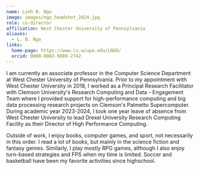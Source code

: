 ```yaml
---
name: Linh B. Ngo
image: images/ngo_headshot_2024.jpg
role: co-director
affiliation: West Chester University of Pennsylvania
aliases:
  - L. B. Ngo
links:
  home-page: https://www.cs.wcupa.edu/LNGO/
  orcid: 0000-0002-9889-2742
---
```


I am currently an associate professor in the Computer Science Department at West Chester University of Pennsylvania. Prior to my appointment with West Chester University in 2018, I worked as a Principal Research Facilitator with Clemson University's Research Computing and Data - Engagement Team where I provided support for high-performance computing and big data processing research projects on Clemson's Palmetto Supercomputer. During academic year 2023-2024, I took one year leave of absence from West Chester University to lead Drexel University Research Computing Facility as their Director of High Performance Computing.

Outside of work, I enjoy books, computer games, and sport, not necessarily in this order. I read a lot of books, but mainly in the science fiction and fantasy genres. Similarly, I play mostly RPG games, although I also enjoy turn-based strategies and FPS when my time is limited. Soccer and basketball have been my favorite activities since highschool.
